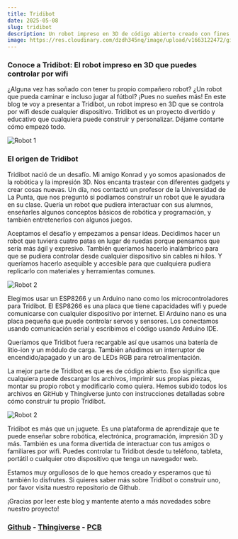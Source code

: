```yaml
---
title: Tridibot
date: 2025-05-08
slug: tridibot
description: Un robot impreso en 3D de código abierto creado con fines educativos con Arduino y microcontrolador ESP8266.
image: https://res.cloudinary.com/dzdh345nq/image/upload/v1663122472/git/IMG-20171028-WA0012_sfqyvp.jpg
---
```




### Conoce a Tridibot: El robot impreso en 3D que puedes controlar por wifi

¿Alguna vez has soñado con tener tu propio compañero robot? ¿Un robot que pueda caminar e incluso jugar al fútbol? ¡Pues no sueñes más! En este blog te voy a presentar a Tridibot, un robot impreso en 3D que se controla por wifi desde cualquier dispositivo. Tridibot es un proyecto divertido y educativo que cualquiera puede construir y personalizar. Déjame contarte cómo empezó todo.

![Robot 1](https://res.cloudinary.com/dzdh345nq/image/upload/v1663122472/git/IMG-20171028-WA0012_sfqyvp.jpg "robot 1")

### El origen de Tridibot

Tridibot nació de un desafío. Mi amigo Konrad y yo somos apasionados de la robótica y la impresión 3D. Nos encanta trastear con diferentes gadgets y crear cosas nuevas. Un día, nos contactó un profesor de la Universidad de La Punta, que nos preguntó si podíamos construir un robot que le ayudara en su clase. Quería un robot que pudiera interactuar con sus alumnos, enseñarles algunos conceptos básicos de robótica y programación, y también entretenerlos con algunos juegos.

Aceptamos el desafío y empezamos a pensar ideas. Decidimos hacer un robot que tuviera cuatro patas en lugar de ruedas porque pensamos que sería más ágil y expresivo. También queríamos hacerlo inalámbrico para que se pudiera controlar desde cualquier dispositivo sin cables ni hilos. Y queríamos hacerlo asequible y accesible para que cualquiera pudiera replicarlo con materiales y herramientas comunes.

![Robot 2](https://res.cloudinary.com/dzdh345nq/image/upload/v1677709375/git/IMG_20180515_212719_afpugx.jpg "robot 2")

Elegimos usar un ESP8266 y un Arduino nano como los microcontroladores para Tridibot. El ESP8266 es una placa que tiene capacidades wifi y puede comunicarse con cualquier dispositivo por internet. El Arduino nano es una placa pequeña que puede controlar servos y sensores. Los conectamos usando comunicación serial y escribimos el código usando Arduino IDE.

Queríamos que Tridibot fuera recargable así que usamos una batería de litio-ion y un módulo de carga. También añadimos un interruptor de encendido/apagado y un aro de LEDs RGB para retroalimentación.

La mejor parte de Tridibot es que es de código abierto. Eso significa que cualquiera puede descargar los archivos, imprimir sus propias piezas, montar su propio robot y modificarlo como quiera. Hemos subido todos los archivos en GitHub y Thingiverse junto con instrucciones detalladas sobre cómo construir tu propio Tridibot.

![Robot 2](https://res.cloudinary.com/dzdh345nq/image/upload/v1663122441/git/IMG-20171028-WA0013_oj7kdg.jpg "robot 3")

Tridibot es más que un juguete. Es una plataforma de aprendizaje que te puede enseñar sobre robótica, electrónica, programación, impresión 3D y más. También es una forma divertida de interactuar con tus amigos o familiares por wifi. Puedes controlar tu Tridibot desde tu teléfono, tableta, portátil o cualquier otro dispositivo que tenga un navegador web.

Estamos muy orgullosos de lo que hemos creado y esperamos que tú también lo disfrutes. Si quieres saber más sobre Tridibot o construir uno, por favor visita nuestro repositorio de Github.

¡Gracias por leer este blog y mantente atento a más novedades sobre nuestro proyecto!

### [Github](https://github.com/TheAndiHaller/Tridibot) - [Thingiverse](https://www.thingiverse.com/thing:3050870) - [PCB](https://easyeda.com/Konredus/Tridibot_1-945e6290ff6c4314a4d4d2029378f218)